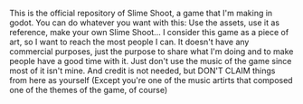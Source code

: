 This is the official repository of Slime Shoot, a game that I'm making in godot. You can do whatever you want with this: Use the assets, use it as reference, make your own Slime Shoot...
I consider this game as a piece of art, so I want to reach the most people I can. It doesn't have any commercial purposes, just the purpose to share what I'm doing and to make people have a good time with it.
Just don't use the music of the game since most of it isn't mine.
And credit is not needed, but DON'T CLAIM things from here as yourself (Except you're one of the music artirts that composed one of the themes of the game, of course)
